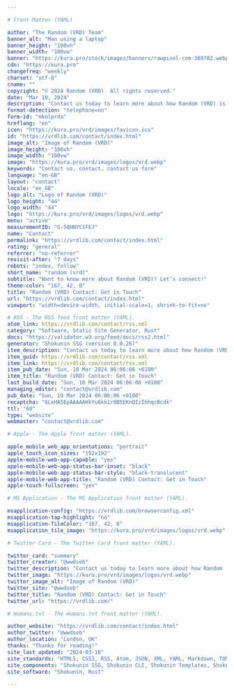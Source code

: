 ```yaml
---

# Front Matter (YAML)

author: "The Random (VRD) Team"
banner_alt: "Man using a laptop"
banner_height: "100vh"
banner_width: "100vw"
banner: "https://kura.pro/stock/images/banners/rawpixel-com-369782.webp"
cdn: "https://kura.pro"
changefreq: "weekly"
charset: "utf-8"
cname: ""
copyright: "© 2024 Random (VRD). All rights reserved."
date: "Mar 10, 2024"
description: "Contact us today to learn more about how Random (VRD) is your go-to solution for unlocking your financial potential."
format-detection: "telephone=no"
form-id: "mknlprda"
hreflang: "en"
icon: "https://kura.pro/vrd/images/favicon.ico"
id: "https://vrdlib.com/contact/index.html"
image_alt: "Image of Random (VRD)"
image_height: "100vh"
image_width: "100vw"
image: "https://kura.pro/vrd/images/logos/vrd.webp"
keywords: "Contact us, contact, contact us form"
language: "en-GB"
layout: "contact"
locale: "en_GB"
logo_alt: "Logo of Random (VRD)"
logo_height: "44"
logo_width: "44"
logo: "https://kura.pro/vrd/images/logos/vrd.webp"
menu: "active"
measurementID: "G-5QHNYC1FEJ"
name: "Contact"
permalink: "https://vrdlib.com/contact/index.html"
rating: "general"
referrer: "no-referrer"
revisit-after: "7 days"
robots: "index, follow"
short_name: "random (vrd)"
subtitle: "Want to know more about Random (VRD)? Let’s connect!"
theme-color: "167, 42, 0"
title: "Random (VRD) Contact: Get in Touch"
url: "https://vrdlib.com/contact/index.html"
viewport: "width=device-width, initial-scale=1, shrink-to-fit=no"

# RSS - The RSS feed front matter (YAML).
atom_link: https://vrdlib.com/contact/rss.xml
category: "Software, Static Site Generator, Rust"
docs: "https://validator.w3.org/feed/docs/rss2.html"
generator: "Shokunin SSG (version 0.0.26)"
item_description: "Contact us today to learn more about how Random (VRD) is your go-to solution for unlocking your financial potential."
item_guid: https://vrdlib.com/contact/rss.xml
item_link: https://vrdlib.com/contact/rss.xml
item_pub_date: "Sun, 10 Mar 2024 06:06:06 +0100"
item_title: "Random (VRD) Contact: Get in Touch"
last_build_date: "Sun, 10 Mar 2024 06:06:06 +0100"
managing_editor: "contact@vrdlib.com"
pub_date: "Sun, 10 Mar 2024 06:06:06 +0100"
recaptcha: "6LeHA5EpAAAAAHkYu6kk1r8B5EKnQIzIhhqcBcdk"
ttl: "60"
type: "website"
webmaster: "contact@vrdlib.com"

# Apple - The Apple front matter (YAML).

apple_mobile_web_app_orientations: "portrait"
apple_touch_icon_sizes: "192x192"
apple-mobile-web-app-capable: "yes"
apple-mobile-web-app-status-bar-inset: "black"
apple-mobile-web-app-status-bar-style: "black-translucent"
apple-mobile-web-app-title: "Random (VRD) Contact: Get in Touch"
apple-touch-fullscreen: "yes"

# MS Application - The MS Application front matter (YAML).

msapplication-config: "https://vrdlib.com/browserconfig.xml"
msapplication-tap-highlight: "no"
msapplication-TileColor: "167, 42, 0"
msapplication_tile_image: "https://kura.pro/vrd/images/logos/vrd.webp"

# Twitter Card - The Twitter Card front matter (YAML).

twitter_card: "summary"
twitter_creator: "@wwdseb"
twitter_description: "Contact us today to learn more about how Random (VRD) is your go-to solution for unlocking your financial potential."
twitter_image: "https://kura.pro/vrd/images/logos/vrd.webp"
twitter_image_alt: "Image of Random (VRD)"
twitter_site: "@wwdseb"
twitter_title: "Random (VRD) Contact: Get in Touch"
twitter_url: "https://vrdlib.com/"

# Humans.txt - The Humans.txt front matter (YAML).

author_website: "https://vrdlib.com/contact/index.html"
author_twitter: "@wwdseb"
author_location: "London, UK"
thanks: "Thanks for reading!"
site_last_updated: "2024-03-10"
site_standards: "HTML5, CSS3, RSS, Atom, JSON, XML, YAML, Markdown, TOML"
site_components: "Shokunin SSG, Shokunin CLI, Shokunin Templates, Shokunin Themes, Kaishi SSG, Kaishi CLI, Kaishi Templates, Kaishi Themes"
site_software: "Shokunin, Rust"

---
```

